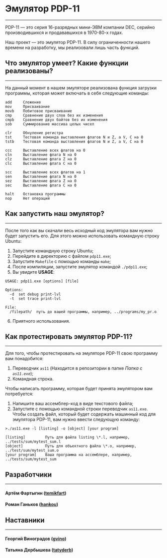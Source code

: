 # Эмулятор PDP-11
-----------------

PDP-11 — это серия 16-разрядных мини-ЭВМ компании DEC, серийно производившихся и продававшихся в 1970-80-х годах.

Наш проект — это эмулятор PDP-11.
В силу ограниченности нашего времени на разработку, мы реализовали лишь часть функций.


## Что эмулятор умеет? Какие функции реализованы?
-------------------------------------------------

На данный момент в нашем эмуляторе реализована функция загрузки программы, 
которая может включать в себя следующие команды:
```
add     Сложение
mov     Присваивание
movb    Побитовое присваивание
cmp     Сравнение двух слов без их изменения
cmpb    Сравнение двух байтов без их изменения
sob     Суммирование массива целых чисел

clr     Обнуление регистра
tst     Тестовая команда выставления флагов N и Z, а V, C на 0
tstb    Тестовая команда выставления флагов N и Z, а V, C на 0

ccc     Выставление всех флагов на 0
cln     Выставление флага N на 0
clz     Выставление флага Z на 0
clc     Выставление флага C на 0

scc     Выставление всех флагов на 1
sen     Выставление флага N на 0
sez     Выставление флага Z на 0
sec     Выставление флага C на 0

halt    Остановка программы
nop     Нет операций
```


## Как запустить наш эмулятор?
------------------------------

После того как вы скачали весь исходный код эмулятора вам нужно будет запустить его.
Для этого можно использовать командную строку Ubuntu:

1. Запустите командную строку Ubuntu;
2. Перейдите в директорию с файлом `pdp11.exe`;
3. Запустите `Makefile` с помощью команды `make`;
4. После компиляции, запустите эмулятор командой `./pdp11.exe`;
5. Вы увидите **USAGE**:
```
USAGE: pdp11.exe [options] [file]

Options:
  -d  set debug print-lvl
  -t  set trace print-lvl

File:
  /filepath/  путь до вашей программы, например, ../programs/my_pr.o
```
6. Приятного использования.


## Как протестировать эмулятор PDP-11?
--------------------------------------

Для того, чтобы протестировать на эмуляторе PDP-11 свою программу вам понадобится:
1. Переводчик `as11` (Находится в репозитории в папке *Папка с `as11.exe`*);
2. Командная строка.

Чтобы написать программу, которая будет принята эмулятором вам потребуется:
1. Напишите ваш ассемблер-код в виде текстового файла;
2. Запустите с помощью командной строки переводчик `as11.exe`.
Чтобы создать файл, который будет содержать машинный код для эмулятора PDP-11, 
вам нужно ввести следующую команду:
```
>./as11.exe -l [listing] -o [object] [your program]

[listing]         Путь для файла listing \*.l, например, ../tests/sum/mytest_sum.l
[object]          Путь для объектного файла \*.o, например, ../test/sum/mytest_sum.o
[your program]    Ваша программа на ассемблере, например, ../tests/sum/mytest_sum
```


## Разработчики
---------------

#### Артём Фартыгин ([temikfart](https://github.com/temikfart))


#### Роман Ганьков ([hankou](https://github.com/hankou-code))


## Наставники
-------------

#### Георгий Виноградов ([gvino](https://github.com/gvino))

#### Татьяна Дербышева ([tatyderb](https://github.com/tatyderb))
